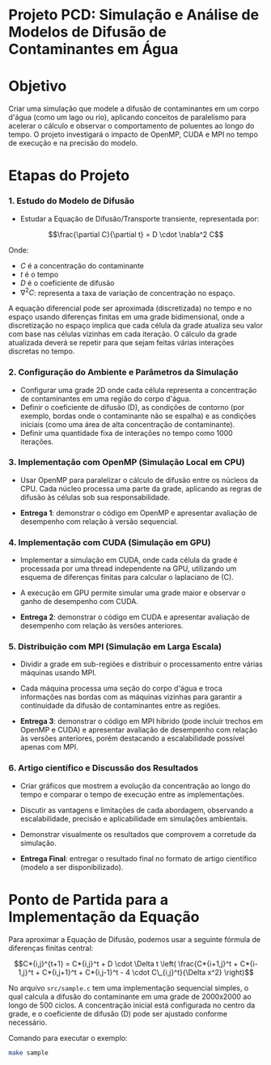# Projeto PCD: Simulação e Análise de Modelos de Difusão de Contaminantes em Água

# Objetivo

Criar uma simulação que modele a difusão de contaminantes em um corpo d'água (como um lago ou rio), aplicando conceitos de paralelismo para acelerar o cálculo e observar o comportamento de poluentes ao longo do tempo. O projeto investigará o impacto de OpenMP, CUDA e MPI no tempo de execução e na precisão do modelo.

# Etapas do Projeto

### 1. Estudo do Modelo de Difusão

- Estudar a Equação de Difusão/Transporte transiente, representada por:

$$\frac{\partial C}{\partial t} = D \cdot \nabla^2 C$$

Onde:

- $C$ é a concentração do contaminante
- $t$ é o tempo
- $D$ é o coeficiente de difusão
- $\nabla^2 C$: representa a taxa de variação de concentração no espaço.

A equação diferencial pode ser aproximada (discretizada) no tempo e no espaço usando diferenças finitas em uma grade bidimensional, onde a discretização no espaço implica que cada célula da grade atualiza seu valor com base nas células vizinhas em cada iteração. O cálculo da grade atualizada deverá se repetir para que sejam feitas várias interações discretas no tempo.

### 2. Configuração do Ambiente e Parâmetros da Simulação

- Configurar uma grade 2D onde cada célula representa a concentração de contaminantes em uma região do corpo d'água.
- Definir o coeficiente de difusão \(D\), as condições de contorno (por exemplo, bordas onde o contaminante não se espalha) e as condições iniciais (como uma área de alta concentração de contaminante).
- Definir uma quantidade fixa de interações no tempo como 1000 iterações.

### 3. Implementação com OpenMP (Simulação Local em CPU)

- Usar OpenMP para paralelizar o cálculo de difusão entre os núcleos da CPU. Cada núcleo processa uma parte da grade, aplicando as regras de difusão às células sob sua responsabilidade.

- **Entrega 1**: demonstrar o código em OpenMP e apresentar avaliação de desempenho com relação à versão sequencial.

### 4. Implementação com CUDA (Simulação em GPU)

- Implementar a simulação em CUDA, onde cada célula da grade é processada por uma thread independente na GPU, utilizando um esquema de diferenças finitas para calcular o laplaciano de \(C\).
- A execução em GPU permite simular uma grade maior e observar o ganho de desempenho com CUDA.

- **Entrega 2**: demonstrar o código em CUDA e apresentar avaliação de desempenho com relação às versões anteriores.

### 5. Distribuição com MPI (Simulação em Larga Escala)

- Dividir a grade em sub-regiões e distribuir o processamento entre várias máquinas usando MPI.
- Cada máquina processa uma seção do corpo d'água e troca informações nas bordas com as máquinas vizinhas para garantir a continuidade da difusão de contaminantes entre as regiões.

- **Entrega 3**: demonstrar o código em MPI hibrido (pode incluir trechos em OpenMP e CUDA) e apresentar avaliação de desempenho com relação às versões anteriores, porém destacando a escalabilidade possível apenas com MPI.

### 6. Artigo científico e Discussão dos Resultados

- Criar gráficos que mostrem a evolução da concentração ao longo do tempo e comparar o tempo de execução entre as implementações.
- Discutir as vantagens e limitações de cada abordagem, observando a escalabilidade, precisão e aplicabilidade em simulações ambientais.
- Demonstrar visualmente os resultados que comprovem a corretude da simulação.

- **Entrega Final**: entregar o resultado final no formato de artigo científico (modelo a ser disponibilizado).

# Ponto de Partida para a Implementação da Equação

Para aproximar a Equação de Difusão, podemos usar a seguinte fórmula de diferenças finitas central:

$$C*{i,j}^{t+1} = C*{i,j}^t + D \cdot \Delta t \left( \frac{C*{i+1,j}^t + C*{i-1,j}^t + C*{i,j+1}^t + C*{i,j-1}^t - 4 \cdot C\_{i,j}^t}{\Delta x^2} \right)$$

No arquivo `src/sample.c` tem uma implementação sequencial simples, o qual calcula a difusão do contaminante em uma grade de 2000x2000 ao longo de 500 ciclos. A concentração inicial está configurada no centro da grade, e o coeficiente de difusão \(D\) pode ser ajustado conforme necessário.

Comando para executar o exemplo:

```bash
make sample
```

